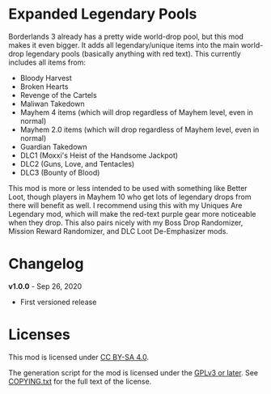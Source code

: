 Expanded Legendary Pools
========================

Borderlands 3 already has a pretty wide world-drop pool, but this mod makes it
even bigger.  It adds all legendary/unique items into the main world-drop
legendary pools (basically anything with red text).  This currently includes
all items from:

* Bloody Harvest
* Broken Hearts
* Revenge of the Cartels
* Maliwan Takedown
* Mayhem 4 items (which will drop regardless of Mayhem level, even in normal)
* Mayhem 2.0 items (which will drop regardless of Mayhem level, even in normal)
* Guardian Takedown
* DLC1 (Moxxi's Heist of the Handsome Jackpot)
* DLC2 (Guns, Love, and Tentacles)
* DLC3 (Bounty of Blood)

This mod is more or less intended to be used with something like Better Loot,
though players in Mayhem 10 who get lots of legendary drops from there will
benefit as well.  I recommend using this with my Uniques Are Legendary mod,
which will make the red-text purple gear more noticeable when they drop.
This also pairs nicely with my Boss Drop Randomizer, Mission Reward Randomizer,
and DLC Loot De-Emphasizer mods.

Changelog
=========

**v1.0.0** - Sep 26, 2020
 * First versioned release
 
Licenses
========

This mod is licensed under [CC BY-SA 4.0](https://creativecommons.org/licenses/by-sa/4.0/).

The generation script for the mod is licensed under the
[GPLv3 or later](https://www.gnu.org/licenses/quick-guide-gplv3.html).
See [COPYING.txt](../../COPYING.txt) for the full text of the license.

